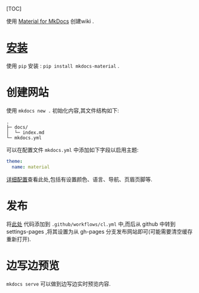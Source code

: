 
[TOC]

使用 [Material for MkDocs](https://squidfunk.github.io/mkdocs-material/) 创建wiki .

# [安装](https://squidfunk.github.io/mkdocs-material/getting-started/#installation)

使用 `pip` 安装 : `pip install mkdocs-material` .

# 创建网站

使用 `mkdocs new .` 初始化内容,其文件结构如下:
```
.
├─ docs/
│  └─ index.md
└─ mkdocs.yml
```

可以在配置文件 `mkdocs.yml` 中添加如下字段以启用主题:
```yaml
theme:
  name: material
```

[详细配置](https://squidfunk.github.io/mkdocs-material/setup/)查看此处,包括有设置颜色、语言、导航、页眉页脚等.


# 发布

将[此处](https://squidfunk.github.io/mkdocs-material/publishing-your-site/#material-for-mkdocs) 代码添加到 `.github/workflows/cl.yml` 中,而后从 github 中转到 settings-pages ,将其设置为从 gh-pages 分支发布网站即可(可能需要清空缓存重新打开).

# 边写边预览

`mkdocs serve` 可以做到边写边实时预览内容.
